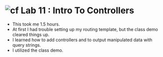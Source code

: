 ![cf](http://i.imgur.com/7v5ASc8.png) Lab 11 : Intro To Controllers
=====================================
- This took me 1.5 hours.
- At first I had trouble setting up my routing template, but the class demo cleared things up.
- I learned how to add controllers and to output manipulated data with query strings.
- I utilized the class demo.